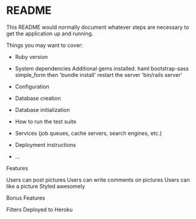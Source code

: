 # README

This README would normally document whatever steps are necessary to get the
application up and running.

Things you may want to cover:

* Ruby version

* System dependencies
  Additional gems installed.
  haml
  bootstrap-sass
  simple_form
  then 'bundle install'
  restart the server 'bin/rails server'


* Configuration

* Database creation

* Database initialization

* How to run the test suite

* Services (job queues, cache servers, search engines, etc.)

* Deployment instructions

* ...

Features

 Users can post pictures
 Users can write comments on pictures
 Users can like a picture
 Styled awesomely

Bonus Features

 Filters
 Deployed to Heroku
